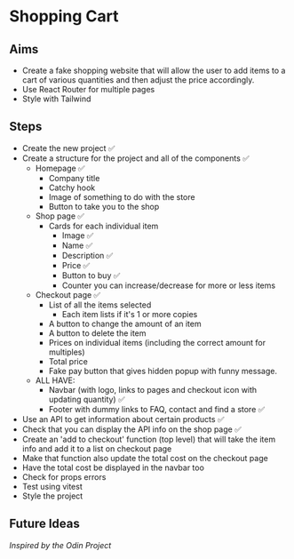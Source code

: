 # Shopping Cart

## Aims

- Create a fake shopping website that will allow the user to add items to a cart of various quantities and then adjust the price accordingly.
- Use React Router for multiple pages
- Style with Tailwind

## Steps

- Create the new project ✅
- Create a structure for the project and all of the components ✅
  - Homepage ✅
    - Company title
    - Catchy hook
    - Image of something to do with the store
    - Button to take you to the shop
  - Shop page ✅
    - Cards for each individual item
      - Image ✅
      - Name ✅
      - Description ✅
      - Price ✅
      - Button to buy ✅
      - Counter you can increase/decrease for more or less items
  - Checkout page ✅
    - List of all the items selected
      - Each item lists if it's 1 or more copies
    - A button to change the amount of an item
    - A button to delete the item
    - Prices on individual items (including the correct amount for multiples)
    - Total price
    - Fake pay button that gives hidden popup with funny message.
  - ALL HAVE:
    - Navbar (with logo, links to pages and checkout icon with updating quantity) ✅
    - Footer with dummy links to FAQ, contact and find a store ✅
- Use an API to get information about certain products ✅
- Check that you can display the API info on the shop page ✅
- Create an 'add to checkout' function (top level) that will take the item info and add it to a list on checkout page
- Make that function also update the total cost on the checkout page
- Have the total cost be displayed in the navbar too
- Check for props errors
- Test using vitest
- Style the project

## Future Ideas

_Inspired by the Odin Project_
